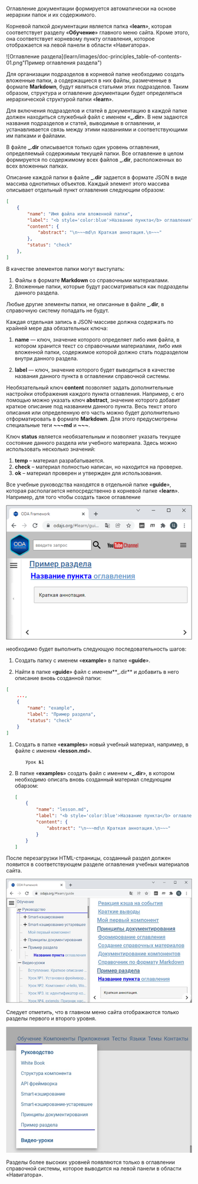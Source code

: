 ﻿Оглавление документации формируется автоматически на основе иерархии папок и их содержимого.

Корневой папкой документации является папка «**learn**», которая соответствует разделу «**Обучение**» главного меню сайта. Кроме этого, она соответствует корневому пункту оглавления, которое отображается на левой панели в области «Навигатора».

![Оглавление раздела](learn/images/doc-principles_table-of-contents-01.png"Пример оглавления раздела")

Для организации подразделов в корневой папке необходимо создать вложенные папки, а содержащиеся в них файлы, размеченные в формате **Markdown**, будут являться статьями этих подразделов. Таким образом, структура и оглавление документации будет определяться иерархической структурой папки «**learn**».

Для включения подразделов и статей в документацию в каждой папке должен находиться служебный файл с именем «**_.dir**». В нем задаются названия подразделов и статей, выводимые в оглавлении, и устанавливается связь между этими названиями и соответствующими им папками и файлами.

В файле **\_.dir** описывается только один уровень оглавления, определяемый содержимым текущей папки. Все оглавление в целом формируется по содержимому всех файлов **\_.dir**, расположенных во всех вложенных папках.

Описание каждой папки в файле **\_.dir** задается в формате JSON в виде массива однотипных объектов. Каждый элемент этого массива описывает отдельный пункт оглавления следующим образом:

```json
[
    {
        "name": "Имя файла или вложенной папки",
        "label": "<b style='color:blue'>Название пункта</b> оглавления",
        "content": {
            "abstract": "\n~~~md\n Краткая аннотация.\n~~~"
        },
        "status": "check"
    },
]
```

В качестве элементов папки могут выступать:

1. Файлы в формате **Markdown** со справочными материалами.
1. Вложенные папки, которые будут рассматриваться как подразделы данного раздела.

Любые другие элементы папки, не описанные в файле **_.dir**, в справочную систему попадать не будут.

Каждая отдельная запись в JSON-массиве должна содержать по крайней мере два обязательных ключа:

1. **name** — ключ, значение которого определяет либо имя файла, в котором хранится текст со справочными материалами, либо имя вложенной папки, содержимое которой должно стать подразделом внутри данного раздела.

1. **label** — ключ, значение которого будет выводиться в качестве названия данного пункта в оглавлении справочной системы.

Необязательный ключ **content** позволяет задать дополнительные настройки отображения каждого пункта оглавления. Например, с его помощью можно указать ключ **abstract**, значение которого добавит краткое описание под названием данного пункта. Весь текст этого описания или определенную его часть можно будет дополнительно отформатировать в формате **Markdown**. Для этого предусмотрены специальные теги **~~~md** и **~~~**.

Ключ **status** является необязательным и позволяет указать текущее состояние данного раздела или учебного материала. Здесь можно использовать несколько значений:

1. **temp** – материал разрабатывается.
1. **check** – материал полностью написан, но находится на проверке.
1. **ok** – материал проверен и утвержден для использования.

Все учебные руководства находятся в отдельной папке «**guide**», которая располагается непосредственно в корневой папке «**learn**». Например, для того чтобы создать такое оглавление

![Оглавление раздела](learn/images/help_example.jpg "Пример оглавления раздела")

необходимо будет выполнить следующую последовательность шагов:

1. Создать папку с именем «**example**» в папке «**guide**».

1. Найти в папке «**guide**» файл с именем**_.dir** и добавить в него описание вновь созданной папки:

```json
[
    ...,
    {
        "name": "example",
        "label": "Пример раздела",
        "status": "check"
    }
]
```

1. Создать в папке «**examples**» новый учебный материал, например, в файле с именем «**lesson.md**».

    ```text
        Урок №1
    ```

1. В папке «**examples**» создать файл с именем «**_.dir**», в котором необходимо описать вновь созданный материал следующим обарзом:

    ```json
    [
        {
            "name": "lesson.md",
            "label": "<b style='color:blue'>Название пункта</b> оглавления",
            "content": {
                "abstract": "\n~~~md\n Краткая аннотация.\n~~~"
            }
        }
    ]
    ```

После перезагрузки HTML-страницы, созданный раздел должен появится в соответствующем разделе оглавления учебных материалов сайта.

![Отображение раздела](learn/images/help_example2.jpg "Отображение раздела")

Следует отметить, что в главном меню сайта отображаются только разделы первого и второго уровня.

![Главное меню](learn/images/help_menu.jpg "Главное меню")

Разделы более высоких уровней появляются только в оглавлении справочной системы, которое выводится на левой панели в области «Навигатора».
